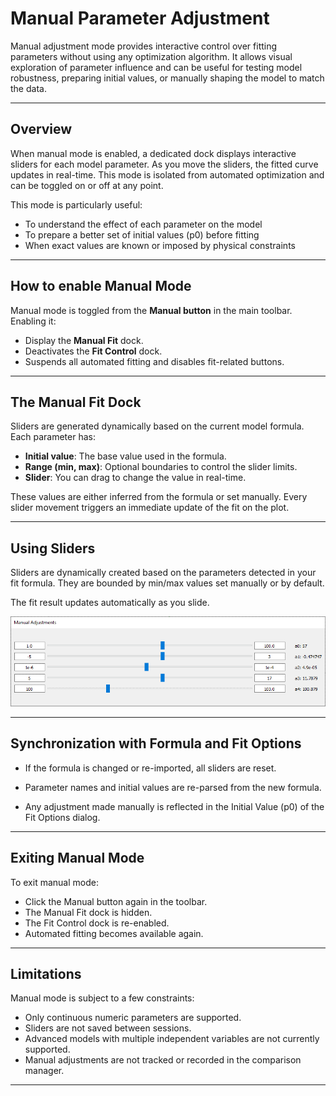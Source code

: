 # Manual Parameter Adjustment

Manual adjustment mode provides interactive control over fitting parameters without using any optimization algorithm. It allows visual exploration of parameter influence and can be useful for testing model robustness, preparing initial values, or manually shaping the model to match the data.

---

## Overview

When manual mode is enabled, a dedicated dock displays interactive sliders for each model parameter. As you move the sliders, the fitted curve updates in real-time. This mode is isolated from automated optimization and can be toggled on or off at any point.

This mode is particularly useful:
- To understand the effect of each parameter on the model
- To prepare a better set of initial values (p0) before fitting
- When exact values are known or imposed by physical constraints

---

## How to enable Manual Mode

Manual mode is toggled from the **Manual button** in the main toolbar. Enabling it:

- Display the **Manual Fit** dock.
- Deactivates the **Fit Control** dock.
- Suspends all automated fitting and disables fit-related buttons.

---

## The Manual Fit Dock

Sliders are generated dynamically based on the current model formula. Each parameter has:

- **Initial value**: The base value used in the formula.
- **Range (min, max)**: Optional boundaries to control the slider limits.
- **Slider**: You can drag to change the value in real-time.

These values are either inferred from the formula or set manually. Every slider movement triggers an immediate update of the fit on the plot.

---

## Using Sliders

Sliders are dynamically created based on the parameters detected in your fit formula. They are bounded by min/max values set manually or by default.

The fit result updates automatically as you slide.

![Manual sliders](../images/Manual.png)

---

## Synchronization with Formula and Fit Options

- If the formula is changed or re-imported, all sliders are reset.

- Parameter names and initial values are re-parsed from the new formula.

- Any adjustment made manually is reflected in the Initial Value (p0) of the Fit Options dialog.

---

## Exiting Manual Mode

To exit manual mode:
  - Click the Manual button again in the toolbar.
  - The Manual Fit dock is hidden.
  - The Fit Control dock is re-enabled.
  - Automated fitting becomes available again.
---

## Limitations

Manual mode is subject to a few constraints:
- Only continuous numeric parameters are supported.
- Sliders are not saved between sessions.
- Advanced models with multiple independent variables are not currently supported.
- Manual adjustments are not tracked or recorded in the comparison manager.

---